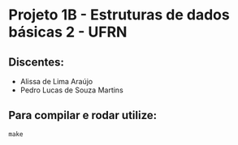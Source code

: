 # Projeto 1B - Estruturas de dados básicas 2 - UFRN

## Discentes:
- Alissa de Lima Araújo
- Pedro Lucas de Souza Martins

## Para compilar e rodar utilize:
```
make
```